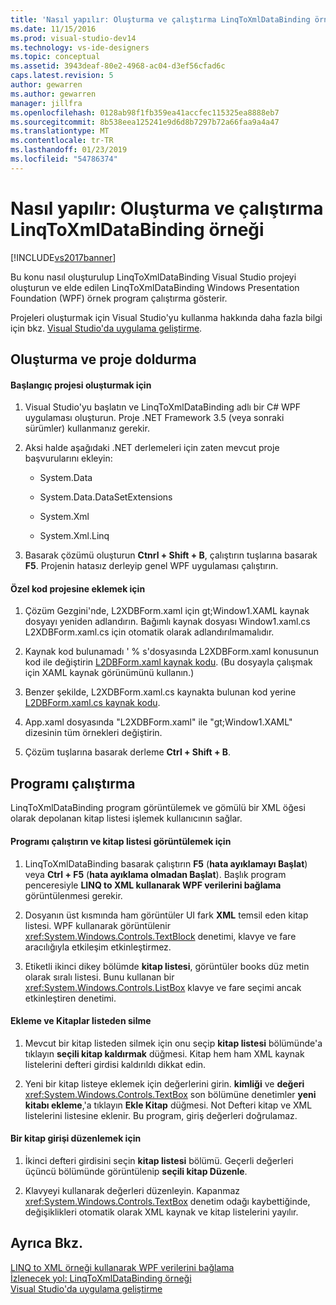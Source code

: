 ```yaml
---
title: 'Nasıl yapılır: Oluşturma ve çalıştırma LinqToXmlDataBinding örneği | Microsoft Docs'
ms.date: 11/15/2016
ms.prod: visual-studio-dev14
ms.technology: vs-ide-designers
ms.topic: conceptual
ms.assetid: 3943deaf-80e2-4968-ac04-d3ef56cfad6c
caps.latest.revision: 5
author: gewarren
ms.author: gewarren
manager: jillfra
ms.openlocfilehash: 0128ab98f1fb359ea41accfec115325ea8888eb7
ms.sourcegitcommit: 8b538eea125241e9d6d8b7297b72a66faa9a4a47
ms.translationtype: MT
ms.contentlocale: tr-TR
ms.lasthandoff: 01/23/2019
ms.locfileid: "54786374"
---
```

# <a name="how-to-build-and-run-the-linqtoxmldatabinding-example"></a>Nasıl yapılır: Oluşturma ve çalıştırma LinqToXmlDataBinding örneği
[!INCLUDE[vs2017banner](../includes/vs2017banner.md)]

Bu konu nasıl oluşturulup LinqToXmlDataBinding Visual Studio projeyi oluşturun ve elde edilen LinqToXmlDataBinding Windows Presentation Foundation (WPF) örnek program çalıştırma gösterir.  
  
 Projeleri oluşturmak için Visual Studio'yu kullanma hakkında daha fazla bilgi için bkz. [Visual Studio'da uygulama geliştirme](http://msdn.microsoft.com/97490c1b-a247-41fb-8f2c-bc4c201eff68).  
  
## <a name="creating-and-populating-the-project"></a>Oluşturma ve proje doldurma  
  
#### <a name="to-create-the-starting-project"></a>Başlangıç projesi oluşturmak için  
  
1.  Visual Studio'yu başlatın ve LinqToXmlDataBinding adlı bir C# WPF uygulaması oluşturun. Proje .NET Framework 3.5 (veya sonraki sürümler) kullanmanız gerekir.  
  
2.  Aksi halde aşağıdaki .NET derlemeleri için zaten mevcut proje başvurularını ekleyin:  
  
    -   System.Data  
  
    -   System.Data.DataSetExtensions  
  
    -   System.Xml  
  
    -   System.Xml.Linq  
  
3.  Basarak çözümü oluşturun **Ctnrl + Shift + B**, çalıştırın tuşlarına basarak **F5**. Projenin hatasız derleyip genel WPF uygulaması çalıştırın.  
  
#### <a name="to-add-custom-code-to-the-project"></a>Özel kod projesine eklemek için  
  
1.  Çözüm Gezgini'nde, L2XDBForm.xaml için gt;Window1.XAML kaynak dosyayı yeniden adlandırın. Bağımlı kaynak dosyası Window1.xaml.cs L2XDBForm.xaml.cs için otomatik olarak adlandırılmamalıdır.  
  
2.  Kaynak kod bulunamadı ' % s'dosyasında L2XDBForm.xaml konusunun kod ile değiştirin [L2DBForm.xaml kaynak kodu](../designers/l2dbform-xaml-source-code.md). (Bu dosyayla çalışmak için XAML kaynak görünümünü kullanın.)  
  
3.  Benzer şekilde, L2XDBForm.xaml.cs kaynakta bulunan kod yerine [L2DBForm.xaml.cs kaynak kodu](../designers/l2dbform-xaml-cs-source-code.md).  
  
4.  App.xaml dosyasında "L2XDBForm.xaml" ile "gt;Window1.XAML" dizesinin tüm örnekleri değiştirin.  
  
5.  Çözüm tuşlarına basarak derleme **Ctrl + Shift + B**.  
  
## <a name="running-the-program"></a>Programı çalıştırma  
 LinqToXmlDataBinding program görüntülemek ve gömülü bir XML öğesi olarak depolanan kitap listesi işlemek kullanıcının sağlar.  
  
#### <a name="to-run-the-program-and-view-the-book-list"></a>Programı çalıştırın ve kitap listesi görüntülemek için  
  
1.  LinqToXmlDataBinding basarak çalıştırın **F5** (**hata ayıklamayı Başlat**) veya **Ctrl + F5** (**hata ayıklama olmadan Başlat**). Başlık program penceresiyle **LINQ to XML kullanarak WPF verilerini bağlama** görüntülenmesi gerekir.  
  
2.  Dosyanın üst kısmında ham görüntüler UI fark **XML** temsil eden kitap listesi. WPF kullanarak görüntülenir <xref:System.Windows.Controls.TextBlock> denetimi, klavye ve fare aracılığıyla etkileşim etkinleştirmez.  
  
3.  Etiketli ikinci dikey bölümde **kitap listesi**, görüntüler books düz metin olarak sıralı listesi. Bunu kullanan bir <xref:System.Windows.Controls.ListBox> klavye ve fare seçimi ancak etkinleştiren denetimi.  
  
#### <a name="to-add-and-delete-books-from-the-list"></a>Ekleme ve Kitaplar listeden silme  
  
1.  Mevcut bir kitap listeden silmek için onu seçip **kitap listesi** bölümünde'a tıklayın **seçili kitap kaldırmak** düğmesi. Kitap hem ham XML kaynak listelerini defteri girdisi kaldırıldı dikkat edin.  
  
2.  Yeni bir kitap listeye eklemek için değerlerini girin. **kimliği** ve **değeri** <xref:System.Windows.Controls.TextBox> son bölümüne denetimler **yeni kitabı ekleme**,'a tıklayın **Ekle Kitap** düğmesi. Not Defteri kitap ve XML listelerini listesine eklenir. Bu program, giriş değerleri doğrulamaz.  
  
#### <a name="to-edit-an-existing-book-entry"></a>Bir kitap girişi düzenlemek için  
  
1.  İkinci defteri girdisini seçin **kitap listesi** bölümü. Geçerli değerleri üçüncü bölümünde görüntülenip **seçili kitap Düzenle**.  
  
2.  Klavyeyi kullanarak değerleri düzenleyin. Kapanmaz <xref:System.Windows.Controls.TextBox> denetim odağı kaybettiğinde, değişiklikleri otomatik olarak XML kaynak ve kitap listelerini yayılır.  
  
## <a name="see-also"></a>Ayrıca Bkz.  
 [LINQ to XML örneği kullanarak WPF verilerini bağlama](../designers/wpf-data-binding-using-linq-to-xml-example.md)   
 [İzlenecek yol: LinqToXmlDataBinding örneği](../designers/walkthrough-linqtoxmldatabinding-example.md)   
 [Visual Studio'da uygulama geliştirme](http://msdn.microsoft.com/97490c1b-a247-41fb-8f2c-bc4c201eff68)
